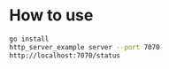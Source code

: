 # How to use

```zsh
go install
http_server_example server --port 7070
http://localhost:7070/status
```